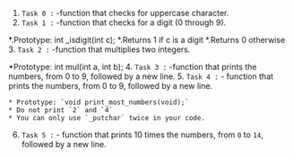1. `Task 0 :` -function that checks for uppercase character.
2. `Task 1 :` -function that checks for a digit (0 through 9).

*.Prototype: int _isdigit(int c);
*.Returns 1 if c is a digit
*.Returns 0 otherwise
3. `Task 2 :` -function that multiplies two integers.

*Prototype: int mul(int a, int b);
4. `Task 3 :` -function that prints the numbers, from 0 to 9, followed by a new line.
5. `Task 4 :` - function that prints the numbers, from 0 to 9, followed by a new line.

    * Prototype: `void print_most_numbers(void);`
    * Do not print `2` and `4`
    * You can only use `_putchar` twice in your code.
6. `Task 5 :` - function that prints 10 times the numbers, from `0` to `14`, followed by a new line.
